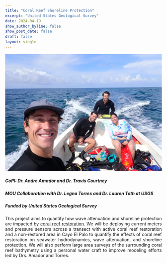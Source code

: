 ```yaml
---
title: "Coral Reef Shoreline Protection"
excerpt: "United States Geological Survey"
date: 2024-04-19
show_author_byline: false
show_post_date: false
draft: false
layout: single
---
```


<div style="text-align: center;">
<img src="featured-hex.png" width="600"> 
</div>

<div style="text-align: justify;">

##### CoPI: Dr. Andre Amador and Dr. Travis Courtney
##### MOU Collaboration with Dr. Legna Torres and Dr. Lauren Toth at USGS
##### Funded by United States Geological Survey

This project aims to quantify how wave attenuation and shoreline protection are impacted by [coral reef restoration](https://theberglab.com/research/restorationmonitoring/). We will be deploying current meters and pressure sensors across a transect with active coral reef restoration and a non-restored area in Cayo El Palo to quantify the effects of coral reef restoration on seawater hydrodynamics, wave attenuation, and shoreline protection. We will also perform large area surveys of the surrounding coral reef bathymetry using a personal water craft to improve modeling efforts led by Drs. Amador and Torres.

</div>